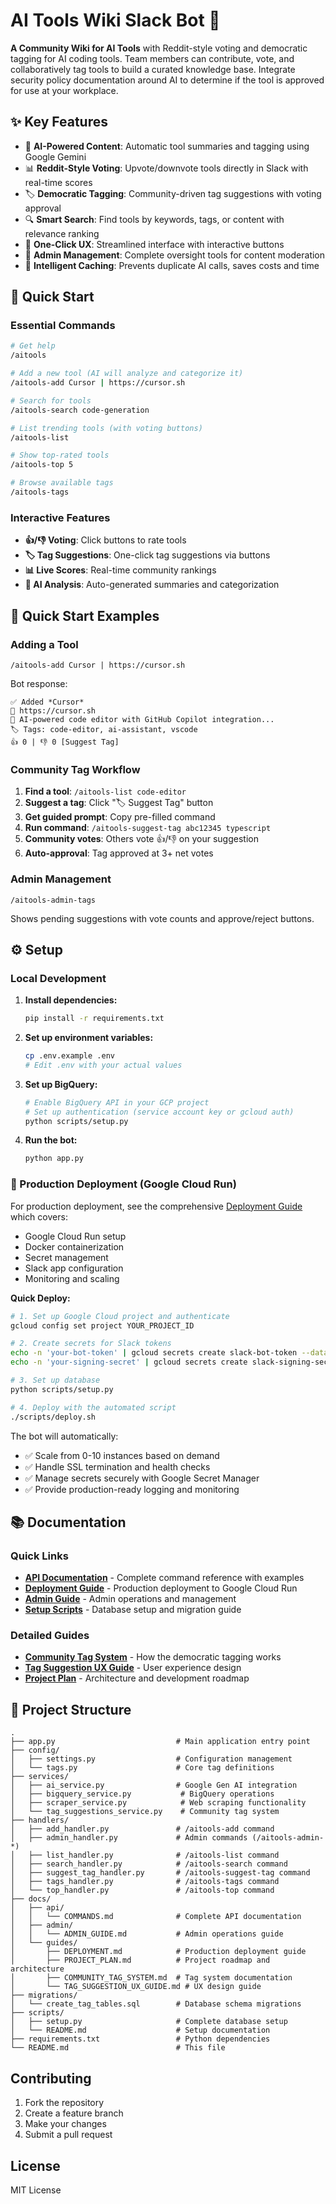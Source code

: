 # AI Tools Wiki Slack Bot 🤖

**A Community Wiki for AI Tools** with Reddit-style voting and democratic tagging for AI coding tools. Team members can contribute, vote, and collaboratively tag tools to build a curated knowledge base. Integrate security policy documentation around AI to determine if the tool is approved for use at your workplace.

## ✨ Key Features

- 🤖 **AI-Powered Content**: Automatic tool summaries and tagging using Google Gemini
- 📊 **Reddit-Style Voting**: Upvote/downvote tools directly in Slack with real-time scores  
- 🏷️ **Democratic Tagging**: Community-driven tag suggestions with voting approval
- 🔍 **Smart Search**: Find tools by keywords, tags, or content with relevance ranking
- 🚀 **One-Click UX**: Streamlined interface with interactive buttons
- 🔧 **Admin Management**: Complete oversight tools for content moderation
- 💾 **Intelligent Caching**: Prevents duplicate AI calls, saves costs and time

## 🚀 Quick Start

### Essential Commands
```bash
# Get help
/aitools

# Add a new tool (AI will analyze and categorize it)
/aitools-add Cursor | https://cursor.sh

# Search for tools
/aitools-search code-generation

# List trending tools (with voting buttons)
/aitools-list

# Show top-rated tools
/aitools-top 5

# Browse available tags
/aitools-tags
```

### Interactive Features
- **👍/👎 Voting**: Click buttons to rate tools
- **🏷️ Tag Suggestions**: One-click tag suggestions via buttons
- **📊 Live Scores**: Real-time community rankings
- **🤖 AI Analysis**: Auto-generated summaries and categorization

## 🚀 Quick Start Examples

### Adding a Tool
```
/aitools-add Cursor | https://cursor.sh
```
Bot response:
```
✅ Added *Cursor*
🔗 https://cursor.sh
📝 AI-powered code editor with GitHub Copilot integration...
🏷️ Tags: code-editor, ai-assistant, vscode
👍 0 | 👎 0 [Suggest Tag]
```

### Community Tag Workflow
1. **Find a tool**: `/aitools-list code-editor`
2. **Suggest a tag**: Click "🏷️ Suggest Tag" button
3. **Get guided prompt**: Copy pre-filled command
4. **Run command**: `/aitools-suggest-tag abc12345 typescript`
5. **Community votes**: Others vote 👍/👎 on your suggestion
6. **Auto-approval**: Tag approved at 3+ net votes

### Admin Management
```
/aitools-admin-tags
```
Shows pending suggestions with vote counts and approve/reject buttons.

## ⚙️ Setup

### Local Development

1. **Install dependencies:**
   ```bash
   pip install -r requirements.txt
   ```

2. **Set up environment variables:**
   ```bash
   cp .env.example .env
   # Edit .env with your actual values
   ```

3. **Set up BigQuery:**
   ```bash
   # Enable BigQuery API in your GCP project
   # Set up authentication (service account key or gcloud auth)
   python scripts/setup.py
   ```

4. **Run the bot:**
   ```bash
   python app.py
   ```

### 🚀 Production Deployment (Google Cloud Run)

For production deployment, see the comprehensive [Deployment Guide](docs/guides/DEPLOYMENT.md) which covers:

- Google Cloud Run setup
- Docker containerization
- Secret management
- Slack app configuration
- Monitoring and scaling

**Quick Deploy:**
```bash
# 1. Set up Google Cloud project and authenticate
gcloud config set project YOUR_PROJECT_ID

# 2. Create secrets for Slack tokens
echo -n 'your-bot-token' | gcloud secrets create slack-bot-token --data-file=-
echo -n 'your-signing-secret' | gcloud secrets create slack-signing-secret --data-file=-

# 3. Set up database
python scripts/setup.py

# 4. Deploy with the automated script
./scripts/deploy.sh
```

The bot will automatically:
- ✅ Scale from 0-10 instances based on demand
- ✅ Handle SSL termination and health checks
- ✅ Manage secrets securely with Google Secret Manager
- ✅ Provide production-ready logging and monitoring

## 📚 Documentation

### Quick Links
- **[API Documentation](docs/api/COMMANDS.md)** - Complete command reference with examples
- **[Deployment Guide](docs/guides/DEPLOYMENT.md)** - Production deployment to Google Cloud Run
- **[Admin Guide](docs/admin/ADMIN_GUIDE.md)** - Admin operations and management
- **[Setup Scripts](scripts/README.md)** - Database setup and migration guide

### Detailed Guides
- **[Community Tag System](docs/guides/COMMUNITY_TAG_SYSTEM.md)** - How the democratic tagging works
- **[Tag Suggestion UX Guide](docs/guides/TAG_SUGGESTION_UX_GUIDE.md)** - User experience design
- **[Project Plan](docs/guides/PROJECT_PLAN.md)** - Architecture and development roadmap

## 📁 Project Structure

```
.
├── app.py                           # Main application entry point
├── config/
│   ├── settings.py                  # Configuration management
│   └── tags.py                      # Core tag definitions
├── services/
│   ├── ai_service.py                # Google Gen AI integration
│   ├── bigquery_service.py           # BigQuery operations
│   ├── scraper_service.py            # Web scraping functionality
│   └── tag_suggestions_service.py    # Community tag system
├── handlers/
│   ├── add_handler.py               # /aitools-add command
│   ├── admin_handler.py             # Admin commands (/aitools-admin-*)
│   ├── list_handler.py              # /aitools-list command
│   ├── search_handler.py            # /aitools-search command
│   ├── suggest_tag_handler.py       # /aitools-suggest-tag command
│   ├── tags_handler.py              # /aitools-tags command
│   └── top_handler.py               # /aitools-top command
├── docs/
│   ├── api/
│   │   └── COMMANDS.md              # Complete API documentation
│   ├── admin/
│   │   └── ADMIN_GUIDE.md           # Admin operations guide
│   └── guides/
│       ├── DEPLOYMENT.md            # Production deployment guide
│       ├── PROJECT_PLAN.md          # Project roadmap and architecture
│       ├── COMMUNITY_TAG_SYSTEM.md  # Tag system documentation
│       └── TAG_SUGGESTION_UX_GUIDE.md # UX design guide
├── migrations/
│   └── create_tag_tables.sql        # Database schema migrations
├── scripts/
│   ├── setup.py                     # Complete database setup
│   └── README.md                    # Setup documentation
├── requirements.txt                 # Python dependencies
└── README.md                        # This file
```

## Contributing

1. Fork the repository
2. Create a feature branch
3. Make your changes
4. Submit a pull request

## License

MIT License

